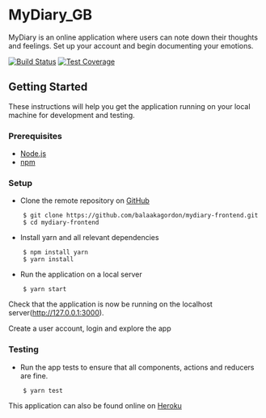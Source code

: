 # MyDiary_GB

MyDiary is an online application where users can note down their thoughts and feelings. Set up your account and begin documenting your emotions.

[![Build Status](https://travis-ci.org/balaakagordon/mydiary-frontend.svg?branch=develop)](https://travis-ci.org/balaakagordon/mydiary-frontend)
[![Test Coverage](https://api.codeclimate.com/v1/badges/f305abe28793d822d7c0/test_coverage)](https://codeclimate.com/github/balaakagordon/mydiary-frontend/test_coverage)



## Getting Started
These instructions will help you get the application running on your local machine for development and testing.

### Prerequisites
* [Node.js](https://nodejs.org/en/)
* [npm](https://www.npmjs.com/)

### Setup
* Clone the remote repository on [GitHub](https://github.com/new)
```
    $ git clone https://github.com/balaakagordon/mydiary-frontend.git
    $ cd mydiary-frontend
```

* Install yarn and all relevant dependencies
```
    $ npm install yarn 
    $ yarn install
```

* Run the application on a local server
```
    $ yarn start
```
Check that the application is now be running on the localhost server(http://127.0.0.1:3000). 

Create a user account, login and explore the app

### Testing
* Run the app tests to ensure that all components, actions and reducers are fine.
```
    $ yarn test
```


This application can also be found online on [Heroku](https://mydiary-frontend-gb.herokuapp.com/)
